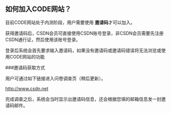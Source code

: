 ## 如何加入CODE网站？

目前CODE网站处于内测阶段，用户需要使用 **邀请码**才可以加入。

获得邀请码后，CSDN会员可直接使用CSDN账号登录，非CSDN会员需要先注册CSDN通行证，然后使用该账号登录。

登录后系统会首先要求输入邀请码，如果没有邀请码或邀请码错误将无法浏览或使用CODE网站的功能

###邀请码获取方式

用户可通过如下链接进入问卷调查页（稍后更新）。

http://www.csdn.net

完成调查之后，系统会当时显示出邀请码信息，还会根据您填的邮箱信息发一封邀请码邮件。